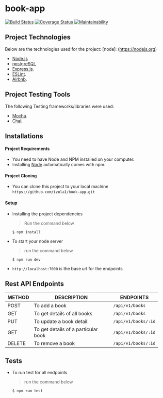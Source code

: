 # book-app
[![Build Status](https://travis-ci.com/izola1/book-app.svg?branch=master)](https://travis-ci.com/izola1/book-app) [![Coverage Status](https://coveralls.io/repos/github/izola1/book-app/badge.svg?branch=master)](https://coveralls.io/github/izola1/book-app?branch=master) [![Maintainability](https://api.codeclimate.com/v1/badges/e6b1c88851e6fa2308d8/maintainability)](https://codeclimate.com/github/izola1/book-app/maintainability)

## Project Technologies
   Below are the technologies used for the project:
[node]: (https://nodejs.org)

- [Node.js](node)
- [postgreSQL](node)
- [Express.js](https://expressjs.com).
- [ESLint](https://eslint.org/).
- [Airbnb](https://www.npmjs.com/package/eslint-config-airbnb).

## Project Testing Tools
   The following Testing frameworks/libraries were used:
- [Mocha](https://mochajs.org/).
- [Chai](https://chaijs.com).

## Installations

#### Project Requirements

- You need to have Node and NPM installed on your computer.
- Installing [Node](node) automatically comes with npm.

#### Project Cloning

- You can clone this project to your local machine `https://github.com/izola1/book-app.git`

#### Setup

- Installing the project dependencies
  > Run the command below
  ```shell
  $ npm install
  ```
- To start your node server
  > run the command below
  ```shell
  $ npm run dev
  ```
- `http://localhost:7000` is the base url for the endpoints

## Rest API Endpoints

| METHOD | DESCRIPTION                             | ENDPOINTS                 |
| ------ | --------------------------------------- | ------------------------- |
| POST   | To add a book                           | `/api/v1/books`           |
| GET    | To get details of all books             | `/api/v1/books`           |
| PUT    | To update a book detail                 | `/api/v1/books/:id`       |
| GET    | To get details of a particular book     | `/api/v1/books/:id`       |
| DELETE | To remove a book                        | `/api/v1/books/:id`       |


## Tests


- To run test for all endpoints
  > run the command below
  ```shell
  $ npm run test
  ```
